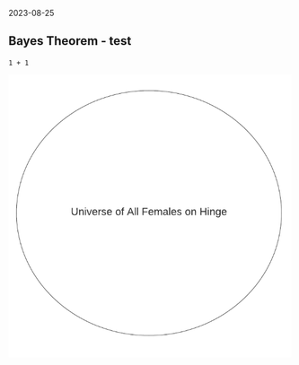 2023-08-25

## Bayes Theorem - test

```Python3
1 + 1 

```
![universe of females dating on hinge](/docs/assets/2023-09-05/0-universe.png)
